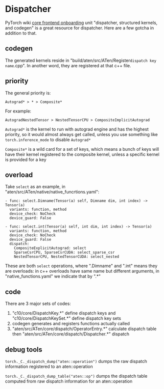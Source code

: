 # Dispatcher
PyTorch wiki [core frontend onboarding](https://github.com/pytorch/pytorch/wiki/Core-Frontend-Onboarding) unit "dispatcher, structured kernels, and codegen" is a great resource for dispatcher. Here are a few gotcha in addition to that.

## codegen
The generated kernels reside in "build/aten/src/ATen/Register`dispatch key name`.cpp". In another word, they are registered at that c++ file.

## priority
The general priority is:
```
Autograd* > * > Composite*
```

For example:
```
AutogradNestedTensor > NestedTensorCPU > CompositeImplicitAutograd
```

`Autograd*` is the kernel to run with autograd engine and has the highest priority, so it would almost always get called, unless you use something like `torch.inference_mode` to disable `Autograd*`

`Composite*` is a wild card for a set of keys, which means a bunch of keys will have their kernel registered to the composite kernel, unless a specific kernel is provided for a key

## overload
Take `select` as an example, in "aten/src/ATen/native/native_funcrtions.yaml":
```
- func: select.Dimname(Tensor(a) self, Dimname dim, int index) -> Tensor(a)
  variants: function, method
  device_check: NoCheck
  device_guard: False

- func: select.int(Tensor(a) self, int dim, int index) -> Tensor(a)
  variants: function, method
  device_check: NoCheck
  device_guard: False
  dispatch:
    CompositeExplicitAutograd: select
    SparseCsrCPU, SparseCsrCUDA: select_sparse_csr
    NestedTensorCPU, NestedTensorCUDA: select_nested
```
These are both `select` operations, where ".Dimname" and ".int" means they are overloads: in c++ overloads have same name but different arguments, in "native_functions.yaml" we indicate that by ".\*"

## code
There are 3 major sets of codes:
1. "c10/core/DispatchKey.\*" define dispatch keys and "c10/core/DispatchKeySet.\*" define dispatch key sets
2. codegen generates and registers functions actually called
3. "aten/src/ATen/core/dispatch/OperatorEntry.\*" calculate dispatch table then "aten/src/ATen/core/dispatch/Dispatcher.\*" dispatch

## debug tools
`torch._C._dispatch_dump("aten::operation")` dumps the raw dispatch information registered to an aten::operation

`torch._C._dispatch_dump_table("aten::op")` dumps the dispatch table computed from raw dispatch information for an aten::operation

